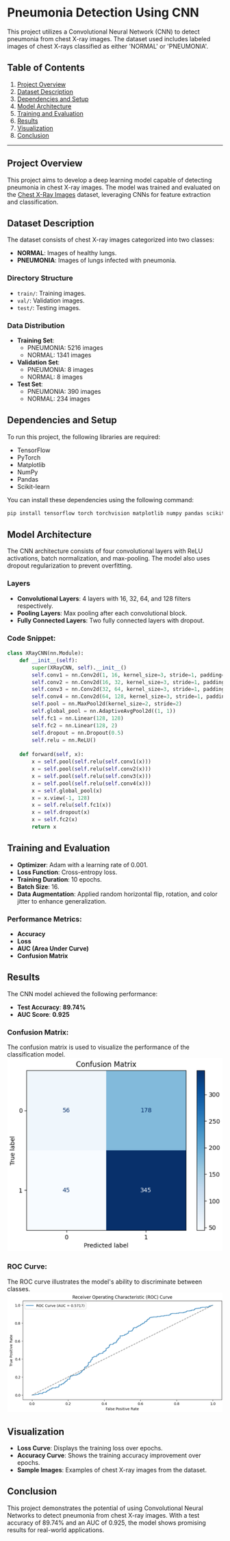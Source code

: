 
# Pneumonia Detection Using CNN

This project utilizes a Convolutional Neural Network (CNN) to detect pneumonia from chest X-ray images. The dataset used includes labeled images of chest X-rays classified as either 'NORMAL' or 'PNEUMONIA'.

## Table of Contents
1. [Project Overview](#project-overview)
2. [Dataset Description](#dataset-description)
3. [Dependencies and Setup](#dependencies-and-setup)
4. [Model Architecture](#model-architecture)
5. [Training and Evaluation](#training-and-evaluation)
6. [Results](#results)
7. [Visualization](#visualization)
8. [Conclusion](#conclusion)

---

## Project Overview
This project aims to develop a deep learning model capable of detecting pneumonia in chest X-ray images. The model was trained and evaluated on the [Chest X-Ray Images](https://www.kaggle.com/code/homayoonkhadivi/medical-diagnosis-with-cnn-transfer-learning/input) dataset, leveraging CNNs for feature extraction and classification.

## Dataset Description
The dataset consists of chest X-ray images categorized into two classes:
- **NORMAL**: Images of healthy lungs.
- **PNEUMONIA**: Images of lungs infected with pneumonia.

### Directory Structure
- `train/`: Training images.
- `val/`: Validation images.
- `test/`: Testing images.

### Data Distribution
- **Training Set**:
  - PNEUMONIA: 5216 images
  - NORMAL: 1341 images
- **Validation Set**:
  - PNEUMONIA: 8 images
  - NORMAL: 8 images
- **Test Set**:
  - PNEUMONIA: 390 images
  - NORMAL: 234 images

## Dependencies and Setup
To run this project, the following libraries are required:
- TensorFlow
- PyTorch
- Matplotlib
- NumPy
- Pandas
- Scikit-learn

You can install these dependencies using the following command:
```bash
pip install tensorflow torch torchvision matplotlib numpy pandas scikit-learn
```

## Model Architecture
The CNN architecture consists of four convolutional layers with ReLU activations, batch normalization, and max-pooling. The model also uses dropout regularization to prevent overfitting.

### Layers
- **Convolutional Layers**: 4 layers with 16, 32, 64, and 128 filters respectively.
- **Pooling Layers**: Max pooling after each convolutional block.
- **Fully Connected Layers**: Two fully connected layers with dropout.

### Code Snippet:
```python
class XRayCNN(nn.Module):
    def __init__(self):
        super(XRayCNN, self).__init__()
        self.conv1 = nn.Conv2d(1, 16, kernel_size=3, stride=1, padding=1)
        self.conv2 = nn.Conv2d(16, 32, kernel_size=3, stride=1, padding=1)
        self.conv3 = nn.Conv2d(32, 64, kernel_size=3, stride=1, padding=1)
        self.conv4 = nn.Conv2d(64, 128, kernel_size=3, stride=1, padding=1)
        self.pool = nn.MaxPool2d(kernel_size=2, stride=2)
        self.global_pool = nn.AdaptiveAvgPool2d((1, 1))
        self.fc1 = nn.Linear(128, 128)
        self.fc2 = nn.Linear(128, 2)
        self.dropout = nn.Dropout(0.5)
        self.relu = nn.ReLU()

    def forward(self, x):
        x = self.pool(self.relu(self.conv1(x)))
        x = self.pool(self.relu(self.conv2(x)))
        x = self.pool(self.relu(self.conv3(x)))
        x = self.pool(self.relu(self.conv4(x)))
        x = self.global_pool(x)
        x = x.view(-1, 128)
        x = self.relu(self.fc1(x))
        x = self.dropout(x)
        x = self.fc2(x)
        return x
```

## Training and Evaluation
- **Optimizer**: Adam with a learning rate of 0.001.
- **Loss Function**: Cross-entropy loss.
- **Training Duration**: 10 epochs.
- **Batch Size**: 16.
- **Data Augmentation**: Applied random horizontal flip, rotation, and color jitter to enhance generalization.

### Performance Metrics:
- **Accuracy**
- **Loss**
- **AUC (Area Under Curve)**
- **Confusion Matrix**

## Results
The CNN model achieved the following performance:
- **Test Accuracy**: **89.74%**
- **AUC Score**: **0.925**

### Confusion Matrix:
The confusion matrix is used to visualize the performance of the classification model.
![Confusion Matrix](confusion_matrix.png)

### ROC Curve:
The ROC curve illustrates the model's ability to discriminate between classes.
![ROC Curve](roc_curve.png)

## Visualization
- **Loss Curve**: Displays the training loss over epochs.
- **Accuracy Curve**: Shows the training accuracy improvement over epochs.
- **Sample Images**: Examples of chest X-ray images from the dataset.

## Conclusion
This project demonstrates the potential of using Convolutional Neural Networks to detect pneumonia from chest X-ray images. With a test accuracy of 89.74% and an AUC of 0.925, the model shows promising results for real-world applications.
